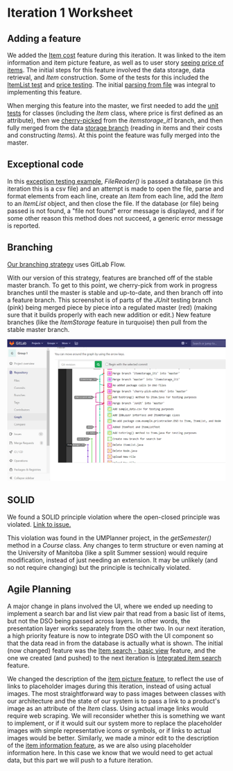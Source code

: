 Iteration 1 Worksheet
=====================

Adding a feature
-----------------

We added the [Item cost](https://code.cs.umanitoba.ca/3350-winter-2021-a02/group-1/-/issues/11) feature during this iteration. It was linked to the item information and item picture feature, as well as to user story [seeing price of items](https://code.cs.umanitoba.ca/3350-winter-2021-a02/group-1/-/issues/2). The initial steps for this feature involved the data storage, data retrieval, and *Item* construction. Some of the tests for this included the [ItemList test](https://code.cs.umanitoba.ca/3350-winter-2021-a02/group-1/-/blob/master/app/src/test/java/com/example/pricetracker/DSO/ItemListTest.java) and [price testing](https://code.cs.umanitoba.ca/3350-winter-2021-a02/group-1/-/blob/master/app/src/test/java/com/example/pricetracker/DSO/ItemTest.java). The initial [parsing from file](https://code.cs.umanitoba.ca/3350-winter-2021-a02/group-1/-/blob/master/app/src/main/java/com/example/pricetracker/DSO/ItemStorage.java) was integral to implementing this feature.

When merging this feature into the master, we first needed to add the [unit tests](https://code.cs.umanitoba.ca/3350-winter-2021-a02/group-1/-/merge_requests/3) for classes (including the *Item* class, where price is first defined as an attribute), then we [cherry-picked](https://code.cs.umanitoba.ca/3350-winter-2021-a02/group-1/-/merge_requests/4) from the *itemstorage_it1* branch, and then fully merged from the data [storage branch](https://code.cs.umanitoba.ca/3350-winter-2021-a02/group-1/-/merge_requests/5) (reading in items and their costs and constructing *Item*s). At this point the feature was fully merged into the master. 


Exceptional code
----------------

In this [exception testing example](https://code.cs.umanitoba.ca/3350-winter-2021-a02/group-1/-/blob/master/app/src/main/java/com/example/pricetracker/DSO/ItemStorage.java), *FileReader()* is passed a database (in this iteration this is a csv file) and an attempt is made to open the file, parse and format elements from each line, create an *Item* from each line, add the *Item* to an *ItemList* object, and then close the file. If the database (or file) being passed is not found, a "file not found" error message is displayed, and if for some other reason this method does not succeed, a generic error message is reported.


Branching
----------

[Our branching strategy](https://code.cs.umanitoba.ca/3350-winter-2021-a02/group-1/-/blob/master/branching_strategy.md) uses GitLab Flow.

With our version of this strategy, features are branched off of the stable master branch. To get to this point, we cherry-pick from work in progress branches until the master is stable and up-to-date, and then branch off into a feature branch. This screenshot is of parts of the *JUnit* testing branch (pink) being merged piece by piece into a regulated master (red) (making sure that it builds properly with each new addition or edit.) New feature branches (like the *ItemStorage* feature in turquoise) then pull from the stable master branch.

![Successful merge](successful_merge.png)


SOLID
-----

We found a SOLID principle violation where the open-closed principle was violated. [Link to issue.](https://code.cs.umanitoba.ca/3350-winter-2021-a02/group-10/umplanner-comp3350-a02-group10/-/issues/55) 

This violation was found in the UMPlanner project, in the *getSemester()* method in a *Course* class. Any changes to term structure or even naming at the University of Manitoba (like a split Summer session) would require modification, instead of just needing an extension. It may be unlikely (and so not require changing) but the principle is technically violated. 

Agile Planning
--------------

A major change in plans involved the UI, where we ended up needing to implement a search bar and list view pair that read from a basic list of items, but not the DSO being passed across layers. In other words, the presentation layer works separately from the other two. In our next iteration, a high priority feature is now to integrate DSO with the UI component so that the data read in from the database is actually what is shown. The initial (now changed) feature was the [Item search - basic view](https://code.cs.umanitoba.ca/3350-winter-2021-a02/group-1/-/issues/10) feature, and the one we created (and pushed) to the next iteration is [Integrated item search](https://code.cs.umanitoba.ca/3350-winter-2021-a02/group-1/-/issues/18) feature.

We changed the description of the [item picture feature](https://code.cs.umanitoba.ca/3350-winter-2021-a02/group-1/-/issues/13), to reflect the use of links to placeholder images during this iteration, instead of using actual images. The most straightforward way to pass images between classes with our architecture and the state of our system is to pass a link to a product's image as an attribute of the *Item* class. Using actual image links would require web scraping. We will reconsider whether this is something we want to implement, or if it would suit our system more to replace the placeholder images with simple representative icons or symbols, or if links to actual images would be better.
Similarly, we made a minor edit to the description of the [item information feature](https://code.cs.umanitoba.ca/3350-winter-2021-a02/group-1/-/issues/12), as we are also using placeholder information here. In this case we know that we would need to get actual data, but this part we will push to a future iteration.
